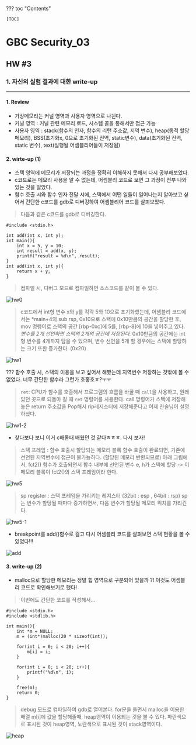 ??? toc "Contents"

    [TOC]

# GBC Security_03

## HW #3

### 1. 자신의 실험 결과에 대한 write-up
---
#### 1. Review

* 가상메모리는 커널 영역과 사용자 영역으로 나뉜다.
* 커널 영역 : 커널 관련 메모리 로드, 시스템 콜을 통해서만 접근 가능
* 사용자 영역 : stack(함수의 인자, 함수의 리턴 주소값, 지역 변수), heap(동적 할당 메모리), BSS(초기화x, 0으로 초기화된 전역, static변수), data(초기화된 전역, static 변수), text(실행될 어셈블리어들이 저장됨)

#### 2. wirte-up (1)
* 스택 영역에 메모리가 저장되는 과정을 정확히 이해하지 못해서 다시 공부해보았다.  
* c코드로는 메모리 사용을 알 수 없는데, 어셈블리 코드로 보면 그 과정이 전부 나와있는 것을 알았다. 
* 함수 호출 시와 함수 인자 전달 시에, 스택에서 어떤 일들이 일어나는지 알아보고 싶어서 간단한 c코드를 gdb로 디버깅하여 어셈블리어 코드를 살펴보았다.

> 다음과 같은 c코드를 gdb로 디버깅한다.

```{.c}
#include <stdio.h>

int add(int x, int y);
int main(){
    int x = 5, y = 10;
    int result = add(x, y);
    printf("result = %d\n", result);
}
int add(int x, int y){
    return x + y;
}
```
> 컴파일 시, 디버그 모드로 컴파일하면 소스코드를 같이 볼 수 있다.

![hw0](https://user-images.githubusercontent.com/47182864/61030788-22f24e00-a3f9-11e9-893c-39468370e0c9.png)

> c코드에서 int형 변수 x와 y를 각각 5와 10으로 초기화했는데, 어셈블리 코드에서는 *main+4의 sub rsp, 0x10으로 스택에 0x10만큼의 공간을 할당한 후, mov 명령어로 스택의 공간 [rbp-0xc]에 5를, [rbp-8]에 10을 넣어주고 있다. _변수를 2개 선언하면 스택의 2개의 공간에 저장된다._
0x10만큼의 공간에는 int형 변수를 4개까지 담을 수 있으며, 변수 선언을 5개 할 경우에는 스택에 할당하는 크기 또한 증가한다. (0x20)

![hw1](https://user-images.githubusercontent.com/47182864/61030790-238ae480-a3f9-11e9-8f07-b34bab8359a4.png)

??? 함수 호출 시, 스택의 이용을 보고 싶어서 해봤는데 지역변수 저장하는 것밖에 볼 수 없었다. 너무 간단한 함수라 그런가 호홓호ㅎ?ㅜㅜ

> `ret`: CPU가 함수를 호출해서 프로그램의 흐름을 바꿀 때 `call`을 사용하고, 원래 있던 곳으로 되돌아 갈 때 `ret` 명령어를 사용한다. call 명령어가 스택에 저장해놓은 return 주소값을 Pop해서 rip레지스터에 저장해준다고 어제 찬솔님이 설명하셨다.

![hw1-2](https://user-images.githubusercontent.com/47182864/61031122-d4917f00-a3f9-11e9-9f35-121dcf0798d3.png)

* 찾다보다 보니 이거 c배울때 배웠던 것 같다ㅎㅎㅎ. 다시 보자!

> 스택 프레임 : 함수 호출시 할당되는 메모리 블록
> 함수 호출이 완료되면, 기존에 선언된 지역변수에 접근이 불가능하다. (할당된 메모리 반환되므로)
> 아래 그림에서, fct2() 함수가 호출되면서 함수 내부에 선언된 변수 e, h가 스택에 할당 -> 이 메모리 블록이 fct2()의 스택 프레임이라 한다.

![hw5](https://user-images.githubusercontent.com/47182864/61034071-88493d80-a3ff-11e9-9fe1-295ec58af534.png)

> sp register : 스택 프레임을 가리키는 레지스터 (32bit : esp , 64bit : rsp)
> sp는 변수가 할당될 때마다 증가하면서, 다음 변수가 할당될 메모리 위치를 가리킨다.

![hw5-1](https://user-images.githubusercontent.com/47182864/61034067-87b0a700-a3ff-11e9-8bf2-809101316307.png)

* breakpoint를 add()함수로 걸고 다시 어셈블리 코드를 살펴보면 스택 현황을 볼 수 있었다!!!

 ![add](https://user-images.githubusercontent.com/47182864/61036160-7ff30180-a403-11e9-975c-163ea1088c86.png)

#### 3. write-up (2)
* malloc으로 할당한 메모리는 정말 힙 영역으로 구분되어 있을까 ?! 이것도 어셈블리 코드로 확인해보기로 했다!  

> 이번에도 간단한 코드를 작성해서...

```{.c}
#include <stdio.h>
#include <stdlib.h>
 
int main(){
    int *m = NULL;
    m = (int*)malloc(20 * sizeof(int));
 
    for(int i = 0; i < 20; i++){
        m[i] = i;
    }
 
    for(int i = 0; i < 20; i++){
        printf("%d\n", i);
    }
 
    free(m);
    return 0;
}
```
> debug 모드로 컴파일하여 gdb로 열어본다. for문을 돌면서 malloc을 이용한 배열 m[i]에 값을 할당해줄때, heap영역이 이용되는 것을 볼 수 있다. 파란색으로 표시된 것이 heap영역, 노란색으로 표시된 것이 stack영역이다.

![heap](https://user-images.githubusercontent.com/47182864/61032802-1b34a880-a3fd-11e9-9727-35e75fa48181.png)
